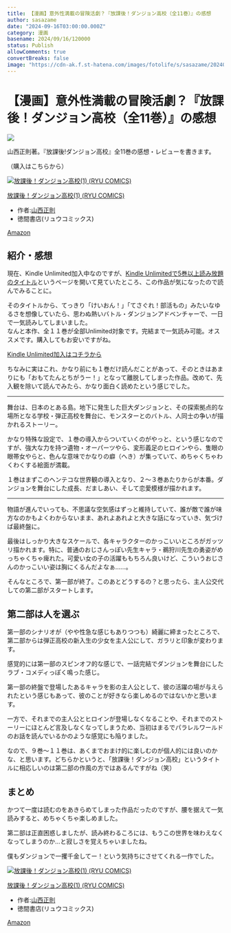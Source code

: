 ```yaml
---
title: 【漫画】意外性満載の冒険活劇？『放課後！ダンジョン高校（全11巻）』の感想
author: sasazame
date: "2024-09-16T03:00:00.000Z"
category: 漫画
basename: 2024/09/16/120000
status: Publish
allowComments: true
convertBreaks: false
image: "https://cdn-ak.f.st-hatena.com/images/fotolife/s/sasazame/20240915/20240915204655.png"
---
```

# 【漫画】意外性満載の冒険活劇？『放課後！ダンジョン高校（全11巻）』の感想

![](https://cdn-ak.f.st-hatena.com/images/fotolife/s/sasazame/20240915/20240915204655.png)

山西正則著。『放課後!ダンジョン高校』全11巻の感想・レビューを書きます。

（購入はこちらから）

[![放課後！ダンジョン高校(1) (RYU COMICS)](https://m.media-amazon.com/images/I/51RbvGPt-yL._SL500_.jpg "放課後！ダンジョン高校(1) (RYU COMICS)")](https://www.amazon.co.jp/dp/B01917C9E2?tag=mochig08-22&linkCode=ogi&th=1&psc=1)

[放課後！ダンジョン高校(1) (RYU COMICS)](https://www.amazon.co.jp/dp/B01917C9E2?tag=mochig08-22&linkCode=ogi&th=1&psc=1)

-   作者:[山西正則](https://d.hatena.ne.jp/keyword/%BB%B3%C0%BE%C0%B5%C2%A7)
-   徳間書店(リュウコミックス)

[Amazon](https://www.amazon.co.jp/dp/B01917C9E2?tag=mochig08-22&linkCode=ogi&th=1&psc=1)

<!-- Extended Body -->

## 紹介・感想

現在、Kindle Unlimited加入中なのですが、[Kindle Unlimitedで5巻以上読み放題のタイトル](https://amzn.to/3Zq9Twd)というページを開いて見ていたところ、この作品が気になったので読んでみることに。

そのタイトルから、てっきり「けいおん！」「てさぐれ！部活もの」みたいなゆるさを想像していたら、思わぬ熱いバトル・ダンジョンアドベンチャーで、一日で一気読みしてしまいました。  
なんと本作、全１１巻が全部Unlimited対象です。完結まで一気読み可能。オススメです。購入してもお安いですがね。

[Kindle Unlimited加入はコチラから](https://amzn.to/4ep6Hp6)

ちなみに実はこれ、かなり前にも１巻だけ読んだことがあって、そのときはあまりにも「おもてたんとちがうー！」となって離脱してしまった作品。改めて、先入観を除いて読んでみたら、かなり面白く読めたという感じでした。

* * *

舞台は、日本のとある島。地下に発生した巨大ダンジョンと、その探索拠点的な場所となる学校・弾正高校を舞台に、モンスターとのバトル、人同士の争いが描かれるストーリー。

かなり特殊な設定で、１巻の導入からついていくのがやっと、という感じなのですが、強大な力を持つ遺物・オーパーツやら、変形義足のヒロインやら、隻眼の眼帯女やらと、色んな意味でかなりの癖（へき）が集っていて、めちゃくちゃわくわくする絵面が満載。

１巻はまずこのヘンテコな世界観の導入となり、２～３巻あたりからが本番。ダンジョンを舞台にした成長、だましあい、そして恋愛模様が描かれます。

* * *

物語が進んでいっても、不思議な空気感はずっと維持していて、誰が敵で誰が味方なのかもよくわからないまま、あれよあれよと大きな話になっていき、気づけば最終盤に。

最後はしっかり大きなスケールで、各キャラクターのかっこいいところがガッツリ描かれます。特に、普通のおじさんっぽい先生キャラ・鵜狩川先生の勇姿がめっちゃくちゃ痺れた。可愛い女の子の活躍ももちろん良いけど、こういうおじさんのかっこいい姿は胸にくるんだよなぁ……。

そんなところで、第一部が終了。このあとどうするの？と思ったら、主人公交代しての第二部がスタートします。

## 第二部は人を選ぶ

第一部のシナリオが（やや性急な感じもありつつも）綺麗に締まったところで、第二部からは弾正高校の新入生の少女を主人公にして、ガラリと印象が変わります。

感覚的には第一部のスピンオフ的な感じで、一話完結でダンジョンを舞台にしたラブ・コメディっぽく鳴った感じ。

第一部の終盤で登場したあるキャラを影の主人公として、彼の活躍の場が与えられたという感じもあって、彼のことが好きなら楽しめるのではないかと思います。

一方で、それまでの主人公とヒロインが登場しなくなることや、それまでのストーリーにほとんど言及しなくなってしまうため、当初はまるでパラレルワールドのお話を読んでいるかのような感覚にも陥りました。

なので、９巻～１１巻は、あくまでおまけ的に楽しむのが個人的には良いのかな、と思います。どちらかというと、「放課後！ダンジョン高校」というタイトルに相応しいのは第二部の作風の方ではあるんですがね（笑）

## まとめ

かつて一度は読むのをあきらめてしまった作品だったのですが、腰を据えて一気読みすると、めちゃくちゃ楽しめました。

第二部は正直困惑しましたが、読み終わるころには、もうこの世界を味わえなくなってしまうのか…と寂しさを覚えちゃいましたね。

僕もダンジョンで一攫千金してー！という気持ちにさせてくれる一作でした。

[![放課後！ダンジョン高校(1) (RYU COMICS)](https://m.media-amazon.com/images/I/51RbvGPt-yL._SL500_.jpg "放課後！ダンジョン高校(1) (RYU COMICS)")](https://www.amazon.co.jp/dp/B01917C9E2?tag=mochig08-22&linkCode=ogi&th=1&psc=1)

[放課後！ダンジョン高校(1) (RYU COMICS)](https://www.amazon.co.jp/dp/B01917C9E2?tag=mochig08-22&linkCode=ogi&th=1&psc=1)

-   作者:[山西正則](https://d.hatena.ne.jp/keyword/%BB%B3%C0%BE%C0%B5%C2%A7)
-   徳間書店(リュウコミックス)

[Amazon](https://www.amazon.co.jp/dp/B01917C9E2?tag=mochig08-22&linkCode=ogi&th=1&psc=1)